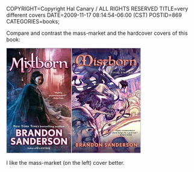 COPYRIGHT=Copyright Hal Canary / ALL RIGHTS RESERVED
TITLE=very different covers
DATE=2009-11-17 08:14:54-06:00 (CST)
POSTID=869
CATEGORIES=books;

Compare and contrast the mass-market and the hardcover covers of this book:

[![Mistborn: The Final Empire by Brandon Sanderson](/images/b9c89b1ef0455df52f7d51a8da3e0c491def8ec0.jpg)](http://search.barnesandnoble.com///e/9780765350381)[![Mistborn: The Final Empire by Brandon Sanderson](/images/47f4d8014a796b99eb35c331ef5444b9d74666ec.jpg)](http://search.barnesandnoble.com///e/9780765311788)

I like the mass-market (on the left) cover better.
